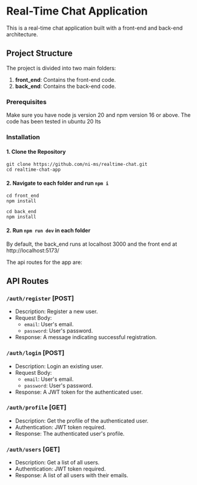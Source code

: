 # Real-Time Chat Application

This is a real-time chat application built with a front-end and back-end architecture.

## Project Structure

The project is divided into two main folders:

1. **front_end**: Contains the front-end code.
2. **back_end**: Contains the back-end code.



### Prerequisites

Make sure you have node js version 20 and npm version 16 or above. The code has been tested in ubuntu 20 lts

### Installation

#### 1. Clone the Repository

```
git clone https://github.com/ni-ms/realtime-chat.git
cd realtime-chat-app
```


#### 2. Navigate to each folder and run ```npm i```
```
cd front_end
npm install
```
```
cd back_end
npm install
```


#### 2. Run ```npm run dev``` in each folder
By default, the back_end runs at localhost 3000 and the front end at http://localhost:5173/

The api routes for the app are:
## API Routes

### `/auth/register` [POST]
- Description: Register a new user.
- Request Body: 
  - `email`: User's email.
  - `password`: User's password.
- Response: A message indicating successful registration.

### `/auth/login` [POST]
- Description: Login an existing user.
- Request Body: 
  - `email`: User's email.
  - `password`: User's password.
- Response: A JWT token for the authenticated user.

### `/auth/profile` [GET]
- Description: Get the profile of the authenticated user.
- Authentication: JWT token required.
- Response: The authenticated user's profile.

### `/auth/users` [GET]
- Description: Get a list of all users.
- Authentication: JWT token required.
- Response: A list of all users with their emails.
